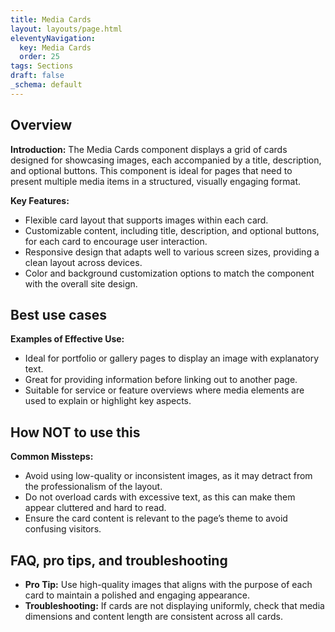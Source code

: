 ```yaml
---
title: Media Cards
layout: layouts/page.html
eleventyNavigation:
  key: Media Cards
  order: 25
tags: Sections
draft: false
_schema: default
---
```

## Overview
**Introduction:** The Media Cards component displays a grid of cards designed for showcasing images, each accompanied by a title, description, and optional buttons. This component is ideal for pages that need to present multiple media items in a structured, visually engaging format.

**Key Features:** 
- Flexible card layout that supports images within each card.
- Customizable content, including title, description, and optional buttons, for each card to encourage user interaction.
- Responsive design that adapts well to various screen sizes, providing a clean layout across devices.
- Color and background customization options to match the component with the overall site design.

## Best use cases
**Examples of Effective Use:** 
- Ideal for portfolio or gallery pages to display an image with explanatory text.
- Great for providing information before linking out to another page.
- Suitable for service or feature overviews where media elements are used to explain or highlight key aspects.

## How **NOT** to use this
**Common Missteps:** 
- Avoid using low-quality or inconsistent images, as it may detract from the professionalism of the layout.
- Do not overload cards with excessive text, as this can make them appear cluttered and hard to read.
- Ensure the card content is relevant to the page’s theme to avoid confusing visitors.

## FAQ, pro tips, and troubleshooting
- **Pro Tip:** Use high-quality images that aligns with the purpose of each card to maintain a polished and engaging appearance.
- **Troubleshooting:** If cards are not displaying uniformly, check that media dimensions and content length are consistent across all cards.

